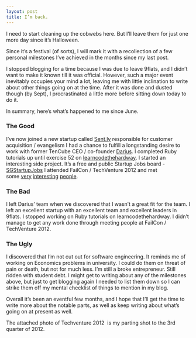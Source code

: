 ```yaml
---
layout: post
title: I’m back.
---
```

I need to start cleaning up the cobwebs here. But I’ll leave them for just one more day since it’s Halloween.

Since it’s a festival (of sorts), I will mark it with a recollection of a few personal milestones I’ve achieved in the months since my last post.

I stopped blogging for a time because I was due to leave 9flats, and I didn’t want to make it known till it was official. However, such a major event inevitably occupies your mind a lot, leaving me with little inclination to write about other things going on at the time. After it was done and dusted though (by Sept), I procrastinated a little more before sitting down today to do it.

In summary, here’s what’s happened to me since June.

### The Good
I’ve now joined a new startup called [Sent.ly](http://sent.ly/) responsible for customer acquisition / evangelism
I had a chance to fulfill a longstanding desire to work with former TenCube CEO / co-founder [Darius](https://twitter.com/rius).
I completed Ruby tutorials up until exercise 52 on [learncodethehardway](http://ruby.learncodethehardway.org/).
I started an interesting side project. It’s a free and public Startup Jobs board - [SGStartupJobs](http://bit.ly/startupjobs)
I attended FailCon / TechVenture 2012 and met some [very](https://twitter.com/AndriesDeVos) [interesting](https://twitter.com/bragiel) [people](https://twitter.com/lcseah).

### The Bad
I left Darius’ team when we discovered that I wasn’t a great fit for the team.
I left an excellent startup with an excellent team and excellent leaders in 9flats.
I stopped working on Ruby tutorials on learncodethehardway.
I didn’t manage to get any work done through meeting people at FailCon / TechVenture 2012.

### The Ugly
I discovered that I’m not cut out for software engineering. It reminds me of working on Economics problems in university. I could do them on threat of pain or death, but not for much less.
I’m still a broke entrepreneur.
Still ridden with student debt.
I might get to writing about any of the milestones above, but just to get blogging again I needed to list them down so I can strike them off my mental checklist of things to mention in my blog.

Overall it’s been an eventful few months, and I hope that I’ll get the time to write more about the notable parts, as well as keep writing about what’s going on at present as well.

The attached photo of Techventure 2012  is my parting shot to the 3rd quarter of 2012.